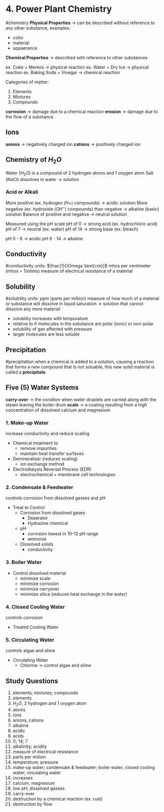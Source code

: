 # 4. Power Plant Chemistry
#chemistry
__Physical Properties__ -> can be described without reference to any other substance, examples:
- color
- material
- appaerance

__Chemical Properties__ -> described with reference to other substances

ex. Coke + Mentos -> physical reaction
ex. Water + Dry Ice -> physical reaction
ex. Baking Soda + Vinegar -> chemical reaction

Categories of matter:
1. Elements
2. Mixtures
3. Compounds

__corrosion__ -> damage due to a chemical reaction
__erosion__ -> damage due to the flow of a substance

## Ions
__anions__ -> negatively charged ion
__cations__ -> positively charged ion

## Chemistry of $H_2O$
Water ($H_2O$) is a compound of 2 hydrogen atoms and 1 oxygen atom
Salt ($NaCl$) dissolves in water -> solution

### Acid or Alkali
More positive (ex. hydrogen ($H+$) compounds) -> acidic solution
More negative (ex. hydroxide ($OH^-$) compounds) than negative -> alkaline (basic) solution
Balance of positive and negative -> neutral solution

Measured using the pH scale
pH of 0 -> strong acid (ex. hydrochloric acid)
pH of 7 -> neutral (ex. water)
pH of 14 -> strong base (ex. bleach)

pH 0 - 6 -> acidic
pH 8 - 14 -> alkaline

## Conductivity
#conductivity
units: $\frac{1}{\Omega \text{cm}}$ mhos per centimeter (mhos = 1/ohms)
measure of electrical resistance of a material

## Solubility
#solubility
units: ppm (parts per million)
measure of how much of a material or substance will dissolve in liquid
saturation -> solution that cannot dissolve any more material
- solubility increases with tempurature
- relative to if molecules in the substance are polar (ionic) or non-polar
- solubility of gas affected with pressure
- larger molecules are less soluble

## Precipitation
#precipitation
when a chemical is added to a solution, causing a reaction that forms a new compound that is not soluable, this new solid material is called a __precipitate__.

## Five (5) Water Systems
__carry-over__ -> the conditon when water droplets are carried along with the steam leaving the boiler drum
__scale__ -> a coating resulting from a high concentration of dissolved calcium and magnesium
### 1. Make-up Water
increase conductivity and reduce scaling
- Chemical treatment to
	- remove impurities
	- maintain heat transfer surfaces
- Demineralizer (reduces scaling)
	- ion exchange method
- Electrodialysis Reversal Process (EDR)
	- electrochemical + membrane cell technologies
### 2. Condensate & Feedwater
controls corrosion from dissolved gasses and pH
- Treat to Control
	- Corrosion from dissolved gases
		- Deaerator	
		- Hydrazine chemical
	- pH
		- corrosion lowest in 10-12 pH range
		- ammonia
	- Dissolved solids
		- conductivity
		
### 3. Boiler Water
- Control dissolved material
	- minimize scale
	- minimize corrosion
	- minimize carryover
	- minimize silica (reduces heat exchange in the water)

### 4. Closed Cooling Water
controls corrosion
- Treated Cooling Water
	
### 5. Circulating Water
controls algae and slime
- Circulating Water
	- Chlorine -> control algae and slime
	
## Study Questions
1. elements; mixtures; compounds
2. elements
3. $H_2O$, 2 hydrogen and 1 oxygen atom
4. atoms
5. ions
6. anions, cations
7. alkaline
8. acidic
9. acids
10. 0; 14; 7
11. alkalinity; acidity
12. measure of electrical resistance
13. parts per million
14. temperature; pressure
15. make-up water; condensate & feedwater; boiler water; closed cooling water; circulating water
16. increases
17. calcium; magnesium
18. low pH; dissolved gasses
19. carry-over
20. destruction by a chemical reaction (ex. rust)
21. destruction by flow
